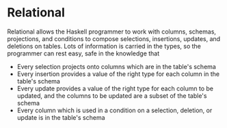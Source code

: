 Relational
==========

Relational allows the Haskell programmer to work with columns, schemas,
projections, and conditions to compose selections, insertions, updates, and
deletions on tables. Lots of information is carried in the types, so the
programmer can rest easy, safe in the knowledge that

  - Every selection projects onto columns which are in the table's schema
  - Every insertion provides a value of the right type for each column in the
    table's schema
  - Every update provides a value of the right type for each column to be
    updated, and the columns to be updated are a subset of the table's schema
  - Every column which is used in a condition on a selection, deletion, or
    update is in the table's schema
